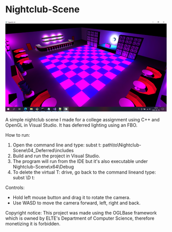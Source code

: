 <h1>Nightclub-Scene</h1>

![screenshot.png](images/screenshot.png)

A simple nightclub scene I made for a college assignment using C++ and OpenGL in Visual Studio. It has deferred lighting using an FBO.

How to run:
1. Open the command line and type: subst t: path\to\Nightclub-Scene\04_Deferred\includes
2. Build and run the project in Visual Studio.
3. The program will run from the IDE but it's also executable under Nightclub-Scene\x64\Debug
4. To delete the virtual T: drive, go back to the command lineand type: subst \D t:

Controls:
<ul>
<li>Hold left mouse button and drag it to rotate the camera.</li>
<li>Use WASD to move the camera forward, left, right and back.</li>
</ul>

Copyright notice: This project was made using the OGLBase framework which is owned by ELTE's Department of Computer Science, therefore monetizing it is forbidden.

